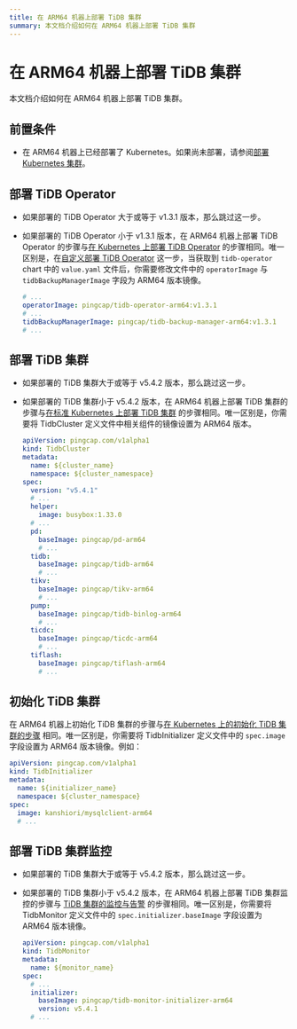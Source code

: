 ```yaml
---
title: 在 ARM64 机器上部署 TiDB 集群
summary: 本文档介绍如何在 ARM64 机器上部署 TiDB 集群
---
```


# 在 ARM64 机器上部署 TiDB 集群

本文档介绍如何在 ARM64 机器上部署 TiDB 集群。

## 前置条件

* 在 ARM64 机器上已经部署了 Kubernetes。如果尚未部署，请参阅[部署 Kubernetes 集群](deploy-tidb-operator.md#部署-kubernetes-集群)。

## 部署 TiDB Operator

* 如果部署的 TiDB Operator 大于或等于 v1.3.1 版本，那么跳过这一步。

* 如果部署的 TiDB Operator 小于 v1.3.1 版本，在 ARM64 机器上部署 TiDB Operator 的步骤与[在 Kubernetes 上部署 TiDB Operator](deploy-tidb-operator.md) 的步骤相同。唯一区别是，在[自定义部署 TiDB Operator](deploy-tidb-operator.md#自定义部署-tidb-operator) 这一步，当获取到 `tidb-operator` chart 中的 `value.yaml` 文件后，你需要修改文件中的 `operatorImage` 与 `tidbBackupManagerImage` 字段为 ARM64 版本镜像。
  
  ```yaml
  # ...
  operatorImage: pingcap/tidb-operator-arm64:v1.3.1
  # ...
  tidbBackupManagerImage: pingcap/tidb-backup-manager-arm64:v1.3.1
  # ...
  ```

## 部署 TiDB 集群

* 如果部署的 TiDB 集群大于或等于 v5.4.2 版本，那么跳过这一步。

* 如果部署的 TiDB 集群小于 v5.4.2 版本，在 ARM64 机器上部署 TiDB 集群的步骤与[在标准 Kubernetes 上部署 TiDB 集群](deploy-on-general-kubernetes.md) 的步骤相同。唯一区别是，你需要将 TidbCluster 定义文件中相关组件的镜像设置为 ARM64 版本。
  
  ```yaml
  apiVersion: pingcap.com/v1alpha1
  kind: TidbCluster
  metadata:
    name: ${cluster_name}
    namespace: ${cluster_namespace}
  spec:
    version: "v5.4.1"
    # ...
    helper:
      image: busybox:1.33.0
    # ...
    pd:
      baseImage: pingcap/pd-arm64
      # ...
    tidb:
      baseImage: pingcap/tidb-arm64
      # ...
    tikv:
      baseImage: pingcap/tikv-arm64
      # ...
    pump:
      baseImage: pingcap/tidb-binlog-arm64
      # ...
    ticdc:
      baseImage: pingcap/ticdc-arm64
      # ...
    tiflash:
      baseImage: pingcap/tiflash-arm64
      # ...
  ```

## 初始化 TiDB 集群

在 ARM64 机器上初始化 TiDB 集群的步骤与[在 Kubernetes 上的初始化 TiDB 集群的步骤](initialize-a-cluster.md) 相同。唯一区别是，你需要将 TidbInitializer 定义文件中的 `spec.image` 字段设置为 ARM64 版本镜像。例如：

```yaml
apiVersion: pingcap.com/v1alpha1
kind: TidbInitializer
metadata:
  name: ${initializer_name}
  namespace: ${cluster_namespace}
spec:
  image: kanshiori/mysqlclient-arm64
  # ...
```

## 部署 TiDB 集群监控

* 如果部署的 TiDB 集群大于或等于 v5.4.2 版本，那么跳过这一步。

* 如果部署的 TiDB 集群小于 v5.4.2 版本，在 ARM64 机器上部署 TiDB 集群监控的步骤与 [TiDB 集群的监控与告警](monitor-a-tidb-cluster.md) 的步骤相同。唯一区别是，你需要将 TidbMonitor 定义文件中的 `spec.initializer.baseImage` 字段设置为 ARM64 版本镜像。

  ```yaml
  apiVersion: pingcap.com/v1alpha1
  kind: TidbMonitor
  metadata:
    name: ${monitor_name}
  spec:
    # ...
    initializer:
      baseImage: pingcap/tidb-monitor-initializer-arm64
      version: v5.4.1
    # ...
  ```

